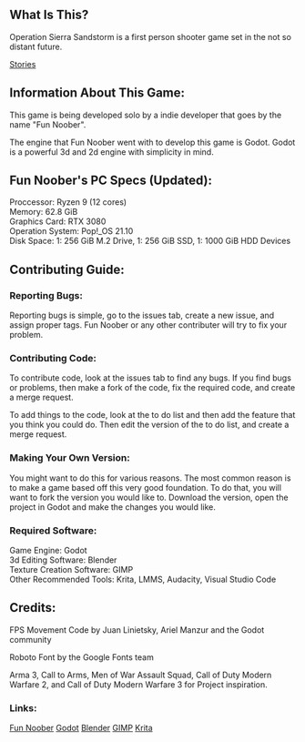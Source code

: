 <h2>What Is This?</h2>
<p>Operation Sierra Sandstorm is a first person shooter game set in the not so distant future.</p>
<a href="https://github.com/FunNoober/OperationSierraSandstorm/blob/main/Story%20Information/STORIES.md">Stories</a>

<h2>Information About This Game:</h2>
<p>This game is being developed solo by a indie developer that goes by the name "Fun Noober". <br/> </p>
<p>The engine that Fun Noober went with to develop this game is Godot. Godot is a powerful 3d and 2d engine with simplicity in mind. <br/></p>

<h2>Fun Noober's PC Specs (Updated):</h2> 
<p>Proccessor: Ryzen 9 (12 cores) <br/> 
    Memory: 62.8 GiB <br/> 
    Graphics Card: RTX 3080 <br/>
    Operation System: Pop!_OS 21.10 <br/>
    Disk Space: 1: 256 GiB M.2 Drive, 1: 256 GiB SSD, 1: 1000 GiB HDD Devices</p>

<h2>Contributing Guide:</h2>
<h3>Reporting Bugs:</h3>
<p>Reporting bugs is simple, go to the issues tab, 
    create a new issue, 
    and assign proper tags. 
    Fun Noober or any other contributer will try to fix your problem.</p>
<h3>Contributing Code:</h3>
<p>To contribute code, look at the issues tab to find any bugs. If you find bugs or problems, 
    then make a fork of the code, 
    fix the required code, 
    and create a merge request.</p>
<p>To add things to the code, look at the to do list and then add the feature that you think you could do.
    Then edit the version of the to do list, and create a merge request.
</p>
<h3>Making Your Own Version:</h3>
<p>You might want to do this for various reasons. The most common reason is to make a game based off this very good foundation.
    To do that, you will want to fork the version you would like to. Download the version, open the project in Godot and make the changes you would like.
</p>
<h3>Required Software:</h3>
<p>Game Engine: Godot <br/>
    3d Editing Software: Blender <br/>
    Texture Creation Software: GIMP <br/>
    Other Recommended Tools: Krita, LMMS, Audacity, Visual Studio Code
</p>

<h2>Credits:</h2>
<p>FPS Movement Code by Juan Linietsky, Ariel Manzur and the Godot community</p>
<p>Roboto Font by the Google Fonts team</p>
<p>Arma 3, Call to Arms, Men of War Assault Squad, Call of Duty Modern Warfare 2, and Call of Duty Modern Warfare 3 for Project inspiration.</p>

<h3>Links:</h3>
<a href="https://www.youtube.com/c/funnoobercodingforbeginners">Fun Noober</a>
<a href="https://godotengine.org">Godot</a>
<a href="https://blender.org">Blender</a>
<a href="https://gimp.org">GIMP</a>
<a href="https://krita.org">Krita</a>